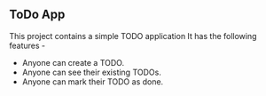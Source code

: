 ## ToDo App

This project contains a simple TODO application
It has the following features -

-  Anyone can create a TODO.
-  Anyone can see their existing TODOs.
-  Anyone can mark their TODO as done.
